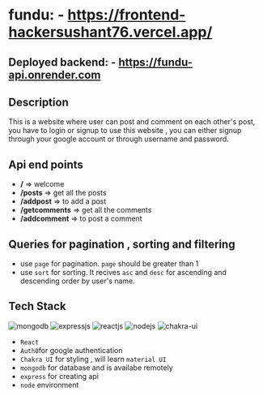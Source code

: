 # fundu: - https://frontend-hackersushant76.vercel.app/

## Deployed backend: - https://fundu-api.onrender.com

## Description
This is a website where user can post and comment on each other's post, you have to login or signup to use this website , you can either signup through your google account or through username and password.

## Api end points
- **/** => welcome
- **/posts** => get all the posts
- **/addpost** => to add a post
- **/getcomments** => get all the comments
- **/addcomment** => to post a comment

## Queries for pagination , sorting and filtering
 - use `page` for pagination. `page` should be greater than 1
 - use `sort` for sorting. It recives `asc` and `desc` for ascending and descending order by user's name.

## Tech Stack
<p>
         <img src="https://img.shields.io/badge/MongoDB-14aa53?style=for-the-badge&logo=mongodb&logoColor=white" alt="mongodb"/>
         <img src="https://img.shields.io/badge/Express.js-000000?style=for-the-badge&logo=express&logoColor=white" alt="expressjs"/>
         <img src="https://img.shields.io/badge/React-282c34?style=for-the-badge&logo=react&logoColor=61DAFB" alt="reactjs" />
         <img src="https://img.shields.io/badge/Node.js-70a760?style=for-the-badge&logo=nodedotjs&logoColor=white" alt="nodejs" />
         <img src="https://img.shields.io/badge/Chakra%20UI-27bdb1?style=for-the-badge&logo=chakraui&logoColor=white" alt="chakra-ui" />
</p>

- `React`
- `Auth0`for google authentication
- `Chakra UI` for styling , will learn `material UI`
- `mongodb` for database and is availabe remotely
- `express` for creating api
- `node` environment
